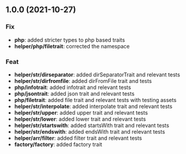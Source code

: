 ## 1.0.0 (2021-10-27)

### Fix

- **php**: added stricter types to php based traits
- **helper/php/filetrait**: corrected the namespace

### Feat

- **helper/str/dirseparator**: added dirSeparatorTrait and relevant tests
- **helper/str/dirfromfile**: added dirFromFile trait and tests
- **php/infotrait**: added infotrait and relevant tests
- **php/jsontrait**: added json trait and relevant tests
- **php/filetrait**: added file trait and relevant tests with testing assets
- **helper/str/interpolate**: added interpolate trait and relevant tests
- **helper/str/upper**: added upper trait and relevant tests
- **helper/str/lower**: added lower trait and relevant tests
- **helper/str/startswith**: added startsWith trait and relevant tests
- **helper/str/endswith**: added endsWith trait and relevant tests
- **helper/arr/filter**: added filter trait and relevant tests
- **factory/factory**: added factory trait
